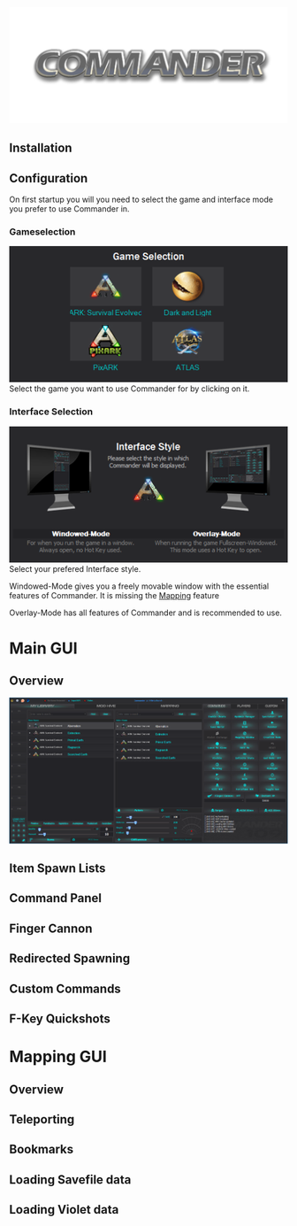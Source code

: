 ![Commandernew](/uploads/commandernew.png "Commandernew")
## Installation
## Configuration
On first startup you will you need to select the game and interface mode you prefer to use Commander in.
### Gameselection
![Commander Game Selection](/uploads/Commander_GameSelection.png "Commander Game Selection")
Select the game you want to use Commander for by clicking on it.
### Interface Selection
![Commander Interface Selection](/uploads/Commander_InterfaceStyle.png "Comamnder Interface Selection")
Select your prefered Interface style.

Windowed-Mode gives you a freely movable window with the essential features of Commander.
It is missing the [Mapping](#Mapping_GUI) feature 

Overlay-Mode has all features of Commander and is recommended to use.
# Main GUI
## Overview
![Commander Overview](/uploads/Commander_Overview.png "Commander Overview")
## Item Spawn Lists

## Command Panel
## Finger Cannon
## Redirected Spawning
## Custom Commands
## F-Key Quickshots
# Mapping GUI
## Overview
## Teleporting
## Bookmarks
## Loading Savefile data
## Loading Violet data
